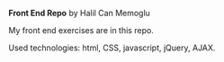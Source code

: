 **Front End Repo** 
by Halil Can Memoglu

My front end exercises are in this repo.

Used technologies: html, CSS, javascript, jQuery, AJAX.
